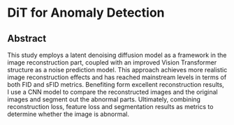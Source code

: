 # DiT for Anomaly Detection

## Abstract

This study employs a latent denoising diffusion model as a framework in the image reconstruction part, coupled with an improved Vision Transformer
structure as a noise prediction model. This approach achieves more realistic image reconstruction effects and has reached mainstream levels in terms of both FID and sFID
metrics. Benefiting form excellent reconstruction results, I use a CNN model to compare the reconstructed images and the original images and segment out the abnormal
parts. Ultimately, combining reconstruction loss, feature loss and segmentation results as metrics to determine whether the image is abnormal.